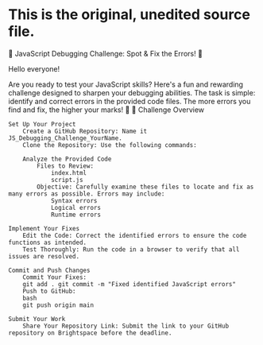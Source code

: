 # This is the original, unedited source file.

🚀 JavaScript Debugging Challenge: Spot & Fix the Errors! 🚀

Hello everyone!

Are you ready to test your JavaScript skills? Here's a fun and rewarding challenge designed to sharpen your debugging abilities. The task is simple: identify and correct errors in the provided code files. The more errors you find and fix, the higher your marks! 🎯
🔹 Challenge Overview

    Set Up Your Project
        Create a GitHub Repository: Name it JS_Debugging_Challenge_YourName.
        Clone the Repository: Use the following commands:

        Analyze the Provided Code
            Files to Review:
                index.html
                script.js
            Objective: Carefully examine these files to locate and fix as many errors as possible. Errors may include:
                Syntax errors
                Logical errors
                Runtime errors

    Implement Your Fixes
        Edit the Code: Correct the identified errors to ensure the code functions as intended.
        Test Thoroughly: Run the code in a browser to verify that all issues are resolved.

    Commit and Push Changes
        Commit Your Fixes:
        git add . git commit -m "Fixed identified JavaScript errors"
        Push to GitHub:
        bash
        git push origin main

    Submit Your Work
        Share Your Repository Link: Submit the link to your GitHub repository on Brightspace before the deadline.
